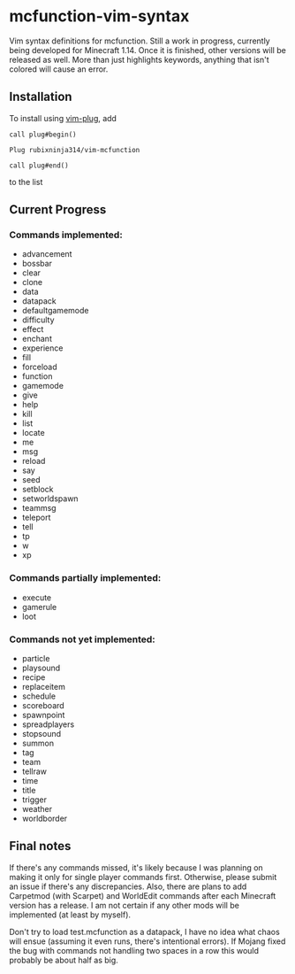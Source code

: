 # mcfunction-vim-syntax
Vim syntax definitions for mcfunction. Still a work in progress, currently being developed for Minecraft 1.14. Once it is finished, other versions will be released as well. More than just highlights keywords, anything that isn't colored will cause an error.

## Installation

To install using [vim-plug](https://github.com/junegunn/vim-plug), add
```
call plug#begin()

Plug rubixninja314/vim-mcfunction

call plug#end()
```
to the list

## Current Progress
### Commands implemented:
- advancement
- bossbar
- clear
- clone
- data
- datapack
- defaultgamemode
- difficulty
- effect
- enchant
- experience
- fill
- forceload
- function
- gamemode
- give
- help
- kill
- list
- locate
- me
- msg
- reload
- say
- seed
- setblock
- setworldspawn
- teammsg
- teleport
- tell
- tp
- w
- xp

### Commands partially implemented:
- execute
- gamerule
- loot

### Commands not yet implemented:
- particle
- playsound
- recipe
- replaceitem
- schedule
- scoreboard
- spawnpoint
- spreadplayers
- stopsound
- summon
- tag
- team
- tellraw
- time
- title
- trigger
- weather
- worldborder


## Final notes
If there's any commands missed, it's likely because I was planning on making it only for single player commands first. Otherwise, please submit an issue if there's any discrepancies. Also, there are plans to add Carpetmod (with Scarpet) and WorldEdit commands after each Minecraft version has a release. I am not certain if any other mods will be implemented (at least by myself).

Don't try to load test.mcfunction as a datapack, I have no idea what chaos will ensue (assuming it even runs, there's intentional errors). If Mojang fixed the bug with commands not handling two spaces in a row this would probably be about half as big.
